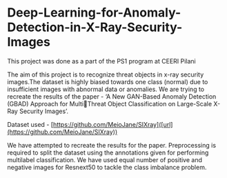 # Deep-Learning-for-Anomaly-Detection-in-X-Ray-Security-Images
This project was done as a part of the PS1 program at CEERI Pilani


The aim of this project is to recognize threat objects in x-ray security images.The dataset is highly biased towards one class (normal) due to insufficient images with 
abnormal data or anomalies. We are trying to recreate the results of the paper - ‘A New GAN-Based Anomaly Detection (GBAD) Approach for MultiThreat Object Classification on Large-Scale X-Ray Security Images’.

Dataset used - [https://github.com/MeioJane/SIXray]([url](https://github.com/MeioJane/SIXray))

We have attempted to recreate the results for the paper. Preprocessing is required to split the dataset using the annotations given for performing multilabel classification. We have used equal number of positive and negative images for Resnext50 to tackle the class imbalance problem. 

